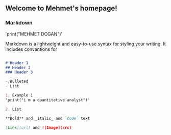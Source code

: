 ## Welcome to Mehmet's homepage!

### Markdown

'print("MEHMET DOGAN")'

Markdown is a lightweight and easy-to-use syntax for styling your writing. It includes conventions for

```markdown

# Header 1
## Header 2
### Header 3

- Bulleted
- List

1. Example 1
'print("i m a quantitative analyst")'

2. List

**Bold** and _Italic_ and `Code` text

[Link](url) and ![Image](src)
```
